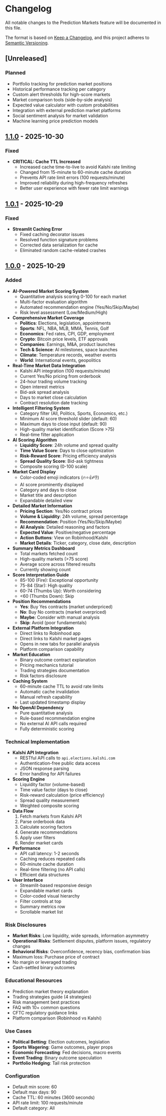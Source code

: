 # Changelog

All notable changes to the Prediction Markets feature will be documented in this file.

The format is based on [Keep a Changelog](https://keepachangelog.com/en/1.0.0/),
and this project adheres to [Semantic Versioning](https://semver.org/spec/v2.0.0.html).

## [Unreleased]

### Planned
- Portfolio tracking for prediction market positions
- Historical performance tracking per category
- Custom alert thresholds for high-score markets
- Market comparison tools (side-by-side analysis)
- Expected value calculator with custom probabilities
- Integration with external prediction market platforms
- Social sentiment analysis for market validation
- Machine learning price prediction models

## [1.1.0] - 2025-10-30

### Fixed
- **CRITICAL: Cache TTL Increased**
  - Increased cache time-to-live to avoid Kalshi rate limiting
  - Changed from 15-minute to 60-minute cache duration
  - Prevents API rate limit errors (100 requests/minute)
  - Improved reliability during high-frequency refreshes
  - Better user experience with fewer rate limit warnings

## [1.0.1] - 2025-10-29

### Fixed
- **Streamlit Caching Error**
  - Fixed caching decorator issues
  - Resolved function signature problems
  - Corrected data serialization for cache
  - Eliminated random cache-related crashes

## [1.0.0] - 2025-10-29

### Added
- **AI-Powered Market Scoring System**
  - Quantitative analysis scoring 0-100 for each market
  - Multi-factor evaluation algorithm
  - Automated recommendation engine (Yes/No/Skip/Maybe)
  - Risk level assessment (Low/Medium/High)
- **Comprehensive Market Coverage**
  - **Politics**: Elections, legislation, appointments
  - **Sports**: NFL, NBA, MLB, MMA, Tennis, Golf
  - **Economics**: Fed rates, CPI, GDP, employment
  - **Crypto**: Bitcoin price levels, ETF approvals
  - **Companies**: Earnings, M&A, product launches
  - **Tech & Science**: AI milestones, space launches
  - **Climate**: Temperature records, weather events
  - **World**: International events, geopolitics
- **Real-Time Market Data Integration**
  - Kalshi API integration (100 requests/minute)
  - Current Yes/No pricing from orderbook
  - 24-hour trading volume tracking
  - Open interest metrics
  - Bid-ask spread analysis
  - Days to market close calculation
  - Contract resolution date tracking
- **Intelligent Filtering System**
  - Category filter (All, Politics, Sports, Economics, etc.)
  - Minimum AI score threshold slider (default: 60)
  - Maximum days to close input (default: 90)
  - High-quality market identification (Score >75)
  - Real-time filter application
- **AI Scoring Algorithm**
  - **Liquidity Score**: 24h volume and spread quality
  - **Time Value Score**: Days to close optimization
  - **Risk-Reward Score**: Pricing efficiency analysis
  - **Spread Quality Score**: Bid-ask tightness
  - Composite scoring (0-100 scale)
- **Market Card Display**
  - Color-coded emoji indicators (🔥⭐👍👎)
  - AI score prominently displayed
  - Category and days to close
  - Market title and description
  - Expandable detailed view
- **Detailed Market Information**
  - **Pricing Section**: Yes/No contract prices
  - **Volume & Liquidity**: 24h volume, spread percentage
  - **Recommendation**: Position (Yes/No/Skip/Maybe)
  - **AI Analysis**: Detailed reasoning and factors
  - **Expected Value**: Positive/negative percentage
  - **Action Buttons**: View on Robinhood/Kalshi
  - **Market Details**: Ticker, category, close date, description
- **Summary Metrics Dashboard**
  - Total markets fetched count
  - High-quality markets (>75 score)
  - Average score across filtered results
  - Currently showing count
- **Score Interpretation Guide**
  - 85-100 (Fire): Exceptional opportunity
  - 75-84 (Star): High quality
  - 60-74 (Thumbs Up): Worth considering
  - <60 (Thumbs Down): Skip
- **Position Recommendations**
  - **Yes**: Buy Yes contracts (market underpriced)
  - **No**: Buy No contracts (market overpriced)
  - **Maybe**: Consider with manual analysis
  - **Skip**: Avoid (poor fundamentals)
- **External Platform Integration**
  - Direct links to Robinhood app
  - Direct links to Kalshi market pages
  - Opens in new tabs for parallel analysis
  - Platform comparison capability
- **Market Education**
  - Binary outcome contract explanation
  - Pricing mechanics tutorial
  - Trading strategies documentation
  - Risk factors disclosure
- **Caching System**
  - 60-minute cache TTL to avoid rate limits
  - Automatic cache invalidation
  - Manual refresh capability
  - Last updated timestamp display
- **No OpenAI Dependency**
  - Pure quantitative analysis
  - Rule-based recommendation engine
  - No external AI API calls required
  - Fully deterministic scoring

### Technical Implementation
- **Kalshi API Integration**
  - RESTful API calls to `api.elections.kalshi.com`
  - Authentication-free public data access
  - JSON response parsing
  - Error handling for API failures
- **Scoring Engine**
  - Liquidity factor (volume-based)
  - Time value factor (days to close)
  - Risk-reward calculation (price efficiency)
  - Spread quality measurement
  - Weighted composite scoring
- **Data Flow**
  1. Fetch markets from Kalshi API
  2. Parse orderbook data
  3. Calculate scoring factors
  4. Generate recommendations
  5. Apply user filters
  6. Render market cards
- **Performance**
  - API call latency: 1-2 seconds
  - Caching reduces repeated calls
  - 60-minute cache duration
  - Real-time filtering (no API calls)
  - Efficient data structures
- **User Interface**
  - Streamlit-based responsive design
  - Expandable market cards
  - Color-coded visual hierarchy
  - Filter controls at top
  - Summary metrics row
  - Scrollable market list

### Risk Disclosures
- **Market Risks**: Low liquidity, wide spreads, information asymmetry
- **Operational Risks**: Settlement disputes, platform issues, regulatory changes
- **Behavioral Risks**: Overconfidence, recency bias, confirmation bias
- Maximum loss: Purchase price of contract
- No margin or leveraged trading
- Cash-settled binary outcomes

### Educational Resources
- Prediction market theory explanation
- Trading strategies guide (4 strategies)
- Risk management best practices
- FAQ with 10+ common questions
- CFTC regulatory guidance links
- Platform comparison (Robinhood vs Kalshi)

### Use Cases
- **Political Betting**: Election outcomes, legislation
- **Sports Wagering**: Game outcomes, player props
- **Economic Forecasting**: Fed decisions, macro events
- **Event Trading**: Binary outcome speculation
- **Portfolio Hedging**: Tail risk protection

### Configuration
- Default min score: 60
- Default max days: 90
- Cache TTL: 60 minutes (3600 seconds)
- API rate limit: 100 requests/minute
- Default category: All

[1.1.0]: https://github.com/yourusername/WheelStrategy/compare/prediction-markets-v1.0.1...prediction-markets-v1.1.0
[1.0.1]: https://github.com/yourusername/WheelStrategy/compare/prediction-markets-v1.0.0...prediction-markets-v1.0.1
[1.0.0]: https://github.com/yourusername/WheelStrategy/releases/tag/prediction-markets-v1.0.0
